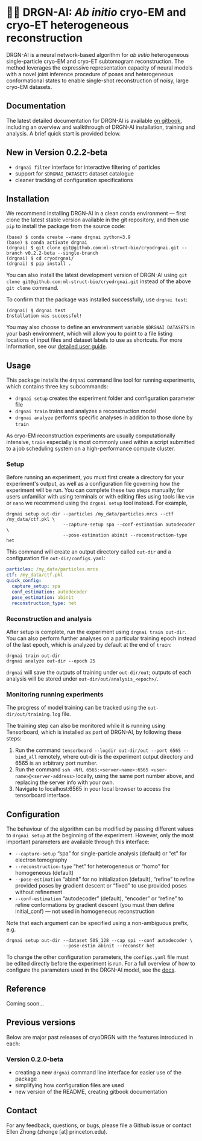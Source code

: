 # :dragon::robot: DRGN-AI: _Ab initio_ cryo-EM and cryo-ET heterogeneous reconstruction #

DRGN-AI is a neural network-based algorithm for _ab initio_ heterogeneous single-particle cryo-EM and cryo-ET subtomogram reconstruction. The
method leverages the expressive representation capacity of neural models with a novel joint inference procedure of poses and heterogeneous conformational states to enable single-shot reconstruction of noisy, large cryo-EM datasets. 

## Documentation ##

The latest detailed documentation for DRGN-AI is available [on gitbook](https://ez-lab.gitbook.io/drgn-ai/), 
including an overview and walkthrough of DRGN-AI installation, training and analysis. A brief quick start is
provided below.

## New in Version 0.2.2-beta ##

 - `drgnai filter` interface for interactive filtering of particles
 - support for `$DRGNAI_DATASETS` dataset catalogue
 - cleaner tracking of configuration specifications


## Installation ##

We recommend installing DRGN-AI in a clean conda environment — first clone the latest stable version available in 
the git repository, and then use `pip` to install the package from the source code:

    (base) $ conda create --name drgnai python=3.9
    (base) $ conda activate drgnai
    (drgnai) $ git clone git@github.com:ml-struct-bio/cryodrgnai.git --branch v0.2.2-beta --single-branch
    (drgnai) $ cd cryodrgnai/
    (drgnai) $ pip install . 

You can also install the latest development version of DRGN-AI using
`git clone git@github.com:ml-struct-bio/cryodrgnai.git` instead of the above `git clone` command.

To confirm that the package was installed successfully, use `drgnai test`:

```
(drgnai) $ drgnai test
Installation was successful!
```

You may also choose to define an environment variable `$DRGNAI_DATASETS` in your bash environment, which will allow you
to point to a file listing locations of input files and dataset labels to use as shortcuts. For more information, 
see our [detailed user guide](https://ez-lab.gitbook.io/drgn-ai/).


## Usage ##

This package installs the `drgnai` command line tool for running experiments, which contains three key subcommands:

 - `drgnai setup` creates the experiment folder and configuration parameter file
 - `drgnai train` trains and analyzes a reconstruction model
 - `drgnai analyze` performs specific analyses in addition to those done by `train`

As cryo-EM reconstruction experiments are usually computationally intensive, `train` especially is most
commonly used within a script submitted to a job scheduling system on a high-performance compute cluster.


### Setup ###

Before running an experiment, you must first create a directory for your experiment's output, as well as a configuration
file governing how the experiment will be run. You can complete these two steps manually; for users unfamiliar with
using terminals or with editing files using tools like `vim` or `nano` we recommend using the `drgnai setup` tool 
instead. For example,

```
drgnai setup out-dir --particles /my_data/particles.mrcs --ctf /my_data/ctf.pkl \
                     --capture-setup spa --conf-estimation autodecoder \
                     --pose-estimation abinit --reconstruction-type het                               
```

This command will create an output directory called `out-dir` and a configuration file `out-dir/configs.yaml`:

```yaml
particles: /my_data/particles.mrcs
ctf: /my_data/ctf.pkl
quick_config:
  capture_setup: spa
  conf_estimation: autodecoder
  pose_estimation: abinit
  reconstruction_type: het
```


### Reconstruction and analysis ###

After setup is complete, run the experiment using `drgnai train out-dir`. You can also perform further
analyses on a particular training epoch instead of the last epoch, which is analyzed by default at the end of `train`:

```
drgnai train out-dir
drgnai analyze out-dir --epoch 25
```

`drgnai` will save the outputs of training under `out-dir/out`; outputs of each analysis will be stored under 
`out-dir/out/analysis_<epoch>/`.


### Monitoring running experiments ###

The progress of model training can be tracked using the `out-dir/out/training.log` file.

The training step can also be monitored while it is running using Tensorboard, which is installed as part of DRGN-AI,
by following these steps:

1. Run the command `tensorboard --logdir out-dir/out --port 6565 --bind_all` remotely, where out-dir is the experiment 
output directory and 6565 is an arbitrary port number.
2. Run the command `ssh -NfL 6565:<server-name>:6565 <user-name>@<server-address>` locally, using the same port number 
   above, and replacing the server info with your own.
3. Navigate to localhost:6565 in your local browser to access the tensorboard interface.


## Configuration ##

The behaviour of the algorithm can be modified by passing different values to `drgnai setup` at the beginning of the
experiment. However, only the most important parameters are available through this interface:

 - `--capture-setup` “spa” for single-particle analysis (default) or “et” for electron tomography
 - `--reconstruction-type` “het” for heterogeneous or “homo” for homogeneous (default)
 - `--pose-estimation` “abinit” for no initialization (default), “refine” to refine provided poses by gradient
                       descent or “fixed” to use provided poses without refinement
 - `--conf-estimation` “autodecoder” (default), “encoder” or “refine” to refine conformations by
                       gradient descent (you must then define initial_conf) — not used in homogeneous reconstruction

Note that each argument can be specified using a non-ambiguous prefix, e.g.
```
drgnai setup out-dir --dataset 50S_128 --cap spi --conf autodecoder \
                     --pose-estim abinit --reconstr het
```

To change the other configuration parameters, the `configs.yaml` file must be edited directly before the experiment
is run. For a full overview of how to configure the parameters used in the DRGN-AI model, see the
[docs](https://ez-lab.gitbook.io/drgn-ai/configuration).


## Reference ##

Coming soon...

## Previous versions ##

Below are major past releases of cryoDRGN with the features introduced in each:

### Version 0.2.0-beta ###

 - creating a new `drgnai` command line interface for easier use of the package
 - simplifying how configuration files are used
 - new version of the README, creating gitbook documentation


## Contact ##

For any feedback, questions, or bugs, please file a Github issue or contact Ellen Zhong (zhonge [at] princeton.edu).
